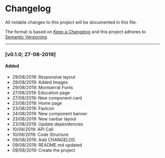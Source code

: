 # Changelog

All notable changes to this project will be documented in this file.

The format is based on [Keep a Changelog](http://keepachangelog.com/en/1.0.0/)
and this project adheres to [Semantic Versioning](http://semver.org/spec/v2.0.0.html).

---

### [v0.1.0; 27-08-2019]

#### Added
- 29/08/2019: Responsive layout
- 29/08/2019: Added Images
- 29/08/2019: Montserrat Fonts
- 27/08/2019: Education page
- 27/08/2019: New component card
- 23/08/2019: Home page
- 23/08/2019: Favicon
- 24/08/2019: New component banner
- 23/08/2019: New navbar layout
- 23/08/2019: Update dependencies
- 10/08/2019: API Call
- 10/08/2019: Code Structure
- 09/08/2019: Add CHANGELOG
- 09/08/2019: README.md updated
- 09/08/2019: Create the project
